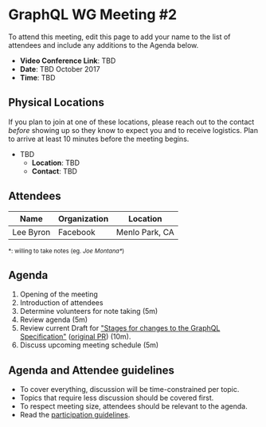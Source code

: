 # GraphQL WG Meeting #2

To attend this meeting, edit this page to add your name to the list of attendees
and include any additions to the Agenda below.

- **Video Conference Link**: TBD
- **Date**: TBD October 2017
- **Time**: TBD

## Physical Locations

If you plan to join at one of these locations, please reach out to the contact
*before* showing up so they know to expect you and to receive logistics. Plan to
arrive at least 10 minutes before the meeting begins.

- TBD
  - **Location**:
    TBD
  - **Contact**: TBD

## Attendees

Name          | Organization  | Location
------------- | ------------- | -------------
Lee Byron     | Facebook      | Menlo Park, CA

<small>\*: willing to take notes (eg. <em>Joe Montana*</em>)</small>

## Agenda

1. Opening of the meeting
1. Introduction of attendees
1. Determine volunteers for note taking (5m)
1. Review agenda (5m)
1. Review current Draft for ["Stages for changes to the GraphQL Specification"](https://github.com/facebook/graphql/blob/master/CONTRIBUTING.md) ([original PR](https://github.com/facebook/graphql/pull/342)) (10m).
1. Discuss upcoming meeting schedule (5m)

## Agenda and Attendee guidelines

- To cover everything, discussion will be time-constrained per topic.
- Topics that require less discussion should be covered first.
- To respect meeting size, attendees should be relevant to the agenda.
- Read the [participation guidelines](../README.md#participation-guidelines).
